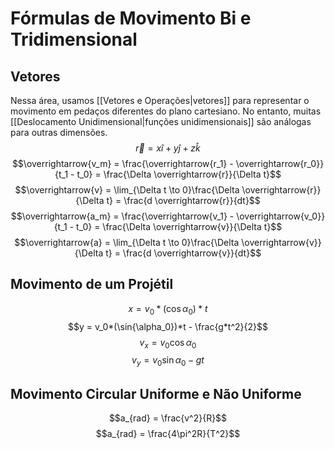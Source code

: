 # Fórmulas de Movimento Bi e Tridimensional
## Vetores
Nessa área, usamos [[Vetores e Operações|vetores]] para representar o movimento em pedaços diferentes do plano cartesiano. No entanto, muitas [[Deslocamento Unidimensional|funções unidimensionais]] são análogas para outras dimensões.
$$\overrightarrow{r} = x\hat{i} + y\hat{j} + z\hat{k}$$
$$\overrightarrow{v_m} = \frac{\overrightarrow{r_1} - \overrightarrow{r_0}}{t_1 - t_0} = \frac{\Delta \overrightarrow{r}}{\Delta t}$$
$$\overrightarrow{v} = \lim_{\Delta t \to 0}\frac{\Delta \overrightarrow{r}}{\Delta t} = \frac{d \overrightarrow{r}}{dt}$$
$$\overrightarrow{a_m} = \frac{\overrightarrow{v_1} - \overrightarrow{v_0}}{t_1 - t_0} = \frac{\Delta \overrightarrow{v}}{\Delta t}$$
$$\overrightarrow{a} = \lim_{\Delta t \to 0}\frac{\Delta \overrightarrow{v}}{\Delta t} = \frac{d \overrightarrow{v}}{dt}$$

## Movimento de um Projétil
$$x = v_0*(\cos{\alpha_0})*t$$
$$y = v_0*(\sin{\alpha_0})*t - \frac{g*t^2}{2}$$
$$v_x = v_0\cos{\alpha_0}$$
$$v_y = v_0\sin{\alpha_0} - gt$$
## Movimento Circular Uniforme e Não Uniforme
$$a_{rad} = \frac{v^2}{R}$$
$$a_{rad} = \frac{4\pi^2R}{T^2}$$